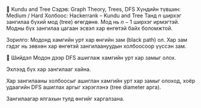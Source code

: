 🌳 Kundu and Tree
Сэдэв: Graph Theory, Trees, DFS
Хүндийн түвшин: Medium / Hard
Холбоос: Hackerrank – Kundu and Tree
Танд $n$ ширхэг зангилаа бүхий мод (tree) өгөгдөнө. Мод нь $n-1$ ширхэг ирмэгтэй. Модны бүх зангилаа цагаан эсвэл хар өнгөтэй байх боломжтой.

Зорилго:
Модонд хамгийн урт хар өнгийн зам (black path) ол. Хар зам гэдэг нь зөвхөн хар өнгөтэй зангилаануудын холбоосоор үүссэн зам.

🧠 Шийдэл
Модон дээр DFS ашиглаж хамгийн урт хар замыг олох.

Эхлээд бүх хар зангилааг хайна.

Хар зангилааны холбоосыг ашиглан хамгийн урт хар замыг олоход, хоёр удаагийн DFS ашиглах аргыг хэрэглэнэ (tree diameter арга).

Зангилаагар ялгахын тулд өнгийг харгалзана.


